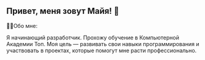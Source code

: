 ## Привет, меня зовут Майя! 👋
👩‍💻Обо мне:

Я начинающий разработчик. Прохожу обучение в Компьютерной Академии Топ.
Моя цель — развивать свои навыки программирования и участвовать в проектах, которые помогут мне расти профессионально.


<!--
**MainPoxs/MainPoxs** is a ✨ _special_ ✨ repository because its `README.md` (this file) appears on your GitHub profile.

Here are some ideas to get you started:

- 🔭 I’m currently working on ...
- 🌱 I’m currently learning ...
- 👯 I’m looking to collaborate on ...
- 🤔 I’m looking for help with ...
- 💬 Ask me about ...
- 📫 How to reach me: ...
- 😄 Pronouns: ...
- ⚡ Fun fact: ...
-->
